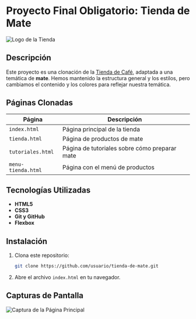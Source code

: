# Proyecto Final Obligatorio: Tienda de Mate

![Logo de la Tienda](./img/logo.png)

## Descripción
Este proyecto es una clonación de la [Tienda de Café](https://tiendadecafe.com.ar/), adaptada a una temática de **mate**. Hemos mantenido la estructura general y los estilos, pero cambiamos el contenido y los colores para reflejar nuestra temática.

## Páginas Clonadas
| Página             | Descripción                                      |
|--------------------|--------------------------------------------------|
| `index.html`       | Página principal de la tienda                    |
| `tienda.html`      | Página de productos de mate                      |
| `tutoriales.html`  | Página de tutoriales sobre cómo preparar mate    |
| `menu-tienda.html` | Página con el menú de productos                  |

## Tecnologías Utilizadas
- **HTML5**
- **CSS3**
- **Git y GitHub**
- **Flexbox**

## Instalación
1. Clona este repositorio:
    ```bash
    git clone https://github.com/usuario/tienda-de-mate.git
    ```
2. Abre el archivo `index.html` en tu navegador.

## Capturas de Pantalla

![Captura de la Página Principal](./img/captura-pagina-principal.png)

